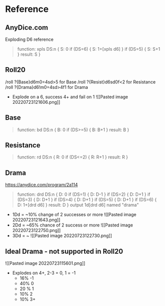 # Reference

## AnyDice.com
Exploding D6 reference
> function: xpls DS:n {
  S: 0
  if (DS=6) {
    S: 1+[xpls d6]
  }
  if (DS=5) {
    S: S+1
  }
  result: S
}

## Roll20
/roll ?{Base}d6m0=4sd>5 for Base
/roll ?{Resist}d6sd0f<2 for Resistance
/roll ?{Drama}d6!m0=4sd>4f1 for Drama
- Explode on a 6, success 4+ and fail on 1
![[Pasted image 20220723121606.png]]

## Base
> function: bd DS:n {
  B: 0
  if (DS>=5) {
    B: B+1
  }
  result: B
}

## Resistance
> function: rd DS:n {
  R: 0
  if (DS<=2) {
    R: R+1
  }
  result: R
}

## Drama
https://anydice.com/program/2a114
> function: drd DS:n {
  D: 0
  if (DS=1) {
    D: D-1
  }
  if (DS=2) {
    D: D+1
  }
  if (DS=3) {
    D: D+1
  }
  if (DS=4) {
    D: D+1
  }
  if (DS=5) {
    D: D+1
  }
  if (DS=6) {
    D: 1+[drd d6]
  }
  result: D
}
output 1d[drd d6] named "drama"

- 1Dd = ~10% change of 2 successes or more
![[Pasted image 20220723121643.png]]
- 2Dd = ~65% chance of 2 success or more
![[Pasted image 20220723122750.png]]
- 3Dd = ~
![[Pasted image 20220723122730.png]]







## Ideal Drama - not supported in Roll20
![[Pasted image 20220723115601.png]]
- Explodes on 4+, 2-3 = 0, 1 = -1
	- 16% -1
	- 40% 0
	- 20 % 1
	- 10% 2
	- 10% 3+
